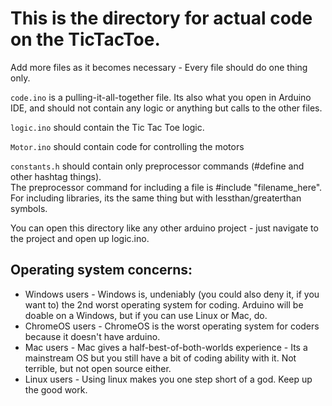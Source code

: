# This is the directory for actual code on the TicTacToe.

Add more files as it becomes necessary - Every file should do one thing only.

`code.ino` is a pulling-it-all-together file. Its also what you open in Arduino IDE, and should not contain any logic or anything but calls to the other files.

`logic.ino` should contain the Tic Tac Toe logic.

`Motor.ino` should contain code for controlling the motors

`constants.h` should contain only preprocessor commands (#define and other hashtag things).  
The preprocessor command for including a file is #include "filename_here". For including libraries, its the same thing but with lessthan/greaterthan symbols.

You can open this directory like any other arduino project - just navigate to the project and open up logic.ino.

## Operating system concerns:
* Windows users - Windows is, undeniably (you could also deny it, if you want to) the 2nd worst operating system for coding. Arduino will be doable on a Windows, but if you can use Linux or Mac, do.
* ChromeOS users - ChromeOS is the worst operating system for coders because it doesn't have arduino.
* Mac users - Mac gives a half-best-of-both-worlds experience - Its a mainstream OS but you still have a bit of coding ability with it. Not terrible, but not open source either.
* Linux users - Using linux makes you one step short of a god. Keep up the good work.
